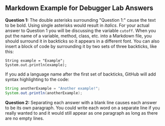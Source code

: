 ## Markdown Example for Debugger Lab Answers

**Question 1:** The double asterisks surrounding "Question 1:" cause the text
to be bold. Using single asterisks would result in *italics*. For your actual
answer to Question 1 you will be discussing the variable `cutoff`. When you put
the name of a variable, method, class, etc. into a Markdown file, you should
surround it in backticks so it appears in a different font. You can also insert
a block of code by surrounding it by two sets of three backticks, like this:
```
String example = "Example";
System.out.println(example);
```
If you add a language name after the first set of backticks, GitHub will add
syntax highlighting to the code:
```java
String anotherExample = "Another example!";
System.out.println(anotherExample);
```

**Question 2:** Separating each answer with a blank line causes each answer to
be its own paragraph.
You
could
write
each
word
on
a
separate
line
if
you
really
wanted
to
and
it
would
still
appear
as
one
paragraph
as
long
as
there
are
no
empty
lines.
